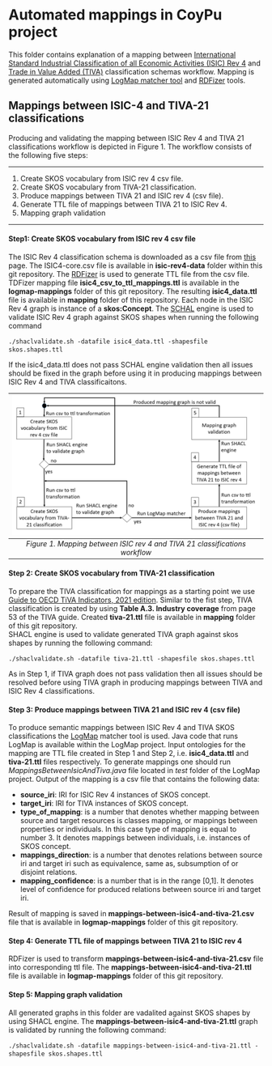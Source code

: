# Automated mappings in CoyPu project

This folder contains explanation of a mapping between 
[International Standard Industrial Classification of all Economic Activities (ISIC) Rev 4](https://www.fao.org/statistics/caliper/tools/download/en) and 
[Trade in Value Added (TIVA)](https://www.oecd.org/sti/ind/measuring-trade-in-value-added.htm) classification schemas workflow. 
Mapping is generated automatically using [LogMap matcher tool](https://git.tib.eu/terminology/sandbox/logmap-matcher) and [RDFizer](https://github.com/SDM-TIB/SDM-RDFizer) tools.

## Mappings between ISIC-4 and TIVA-21 classifications

Producing and validating the mapping between ISIC Rev 4 and TIVA 21 classifications workflow is depicted in Figure 1. 
The workflow consists of the following five steps: 

---
1. Create SKOS vocabulary from ISIC rev 4 csv file.
2. Create SKOS vocabulary from TIVA-21 classification.
3. Produce mappings between TIVA 21 and ISIC rev 4 (csv file).
4. Generate TTL file of mappings between TIVA 21 to ISIC Rev 4.
5. Mapping graph validation
---

#### Step1: Create SKOS vocabulary from ISIC rev 4 csv file
The ISIC Rev 4 classification schema is downloaded as a csv file from [this](https://www.fao.org/statistics/caliper/tools/download/en) page. 
The ISIC4-core.csv file is available in **isic-rev4-data** folder within this git repository.
 The [RDFizer](https://github.com/SDM-TIB/SDM-RDFizer) is used to generate TTL file from the csv file. 
 TDFizer mapping file **isic4_csv_to_ttl_mappings.ttl** is available in the **logmap-mappings** folder of this git repository.
 The resulting **isic4_data.ttl** file is available in **mapping** folder of this repository. 
Each node in the ISIC Rev 4 graph is instance of a **skos:Concept**. 
The [SCHAL](https://github.com/TopQuadrant/shacl) engine is used to validate ISIC Rev 4 graph 
against SKOS shapes when running the following command

```
./shaclvalidate.sh -datafile isic4_data.ttl -shapesfile skos.shapes.ttl
```
If the isic4_data.ttl does not pass SCHAL engine validation then all issues should be fixed 
in the graph before using it in producing mappings between ISIC Rev 4 and TIVA classificaitons.

| ![Mapping workflow](workflow-of-producing-mappings-between-tiva21-and-isic4.png) | 
|:--:| 
| *Figure 1. Mapping between ISIC rev 4 and TIVA 21 classifications workflow* |

#### Step 2: Create SKOS vocabulary from TIVA-21 classification

To prepare the TIVA classification for mappings as а starting point we use [Guide to OECD TiVA Indicators, 2021 edition](https://www.oecd-ilibrary.org/science-and-technology/guide-to-oecd-tiva-indicators-2021-edition_58aa22b1-en).
Similar to the fist step, TIVA classification is created by using **Table A.3. Industry coverage** from page 53 of the TIVA guide. 
Created **tiva-21.ttl** file is available in **mapping** folder of this git repository.  
SHACL engine is used to validate generated TIVA graph  against skos shapes by running the following command:
```
./shaclvalidate.sh -datafile tiva-21.ttl -shapesfile skos.shapes.ttl
```
As in Step 1, if TIVA graph does not pass validation then all issues should be resolved before using TIVA graph in producing mappings between TIVA and ISIC Rev 4 classifications.

#### Step 3: Produce mappings between TIVA 21 and ISIC rev 4 (csv file)

To produce semantic mappings between ISIC Rev 4 and TIVA SKOS classifications the [LogMap](https://git.tib.eu/terminology/sandbox/logmap-matcher) matcher tool is used. 
Java code that runs LogMap is available within the LogMap project. Input ontologies for the mapping are TTL file created in Step 1 and Step 2, i.e. **isic4_data.ttl** and **tiva-21.ttl** files respectively.
To generate mappings one should run *MappingsBetweenIsicAndTiva.java* file located in *test* folder of the LogMap project. 
Output of the mapping is a csv file that contains the following data:

- **source_iri**: IRI for ISIC Rev 4 instances of SKOS concept.
- **target_iri**:  IRI for TIVA instances of SKOS concept.
- **type_of_mapping**: is a number that denotes whether mapping between source and target resources is classes mapping, or mappings between properties or individuals. 
In this case type of mapping is equal to number 3. It denotes mappings between individuals, i.e. instances of SKOS concept.
- **mappings_direction**: is a number that denotes relations between source iri and target iri such as equivalence, same as, subsumption of or disjoint relations.
- **mapping_confidence**: is a number that is in the range \[0,1\]. It denotes level of confidence for produced relations between source iri and target iri.

Result of mapping is saved in **mappings-between-isic4-and-tiva-21.csv** file that is available in **logmap-mappings** folder of this git repository.

#### Step 4: Generate TTL file of mappings between TIVA 21 to ISIC rev 4

RDFizer is used to transform **mappings-between-isic4-and-tiva-21.csv** file into corresponding ttl file. The **mappings-between-isic4-and-tiva-21.ttl** file is available in 
**logmap-mappings** folder of this git repository. 

#### Step 5: Mapping graph validation

All generated graphs in this folder are vadalited  against SKOS shapes by using SHACL engine. The **mappings-between-isic4-and-tiva-21.ttl** graph 
is validated by running the following command:
```
./shaclvalidate.sh -datafile mappings-between-isic4-and-tiva-21.ttl -shapesfile skos.shapes.ttl
```